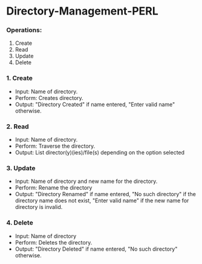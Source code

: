 # Directory-Management-PERL

### Operations:

1. Create
2. Read
3. Update
4. Delete

### 1. Create
- Input: Name of directory.
- Perform: Creates directory.
- Output: "Directory Created" if name entered, "Enter valid name" otherwise.

### 2. Read
- Input: Name of directory.
- Perform: Traverse the directory.
- Output: List director(y)(ies)/file(s) depending on the option selected

### 3. Update
- Input: Name of directory and new name for the directory.
- Perform: Rename the directory
- Output: "Directory Renamed" if name entered, "No such directory" if the directory name does not exist, "Enter valid name" if the new name for directory is invalid.

### 4. Delete
- Input: Name of directory
- Perform: Deletes the directory.
- Output: "Directory Deleted" if name entered, "No such directory" otherwise.
